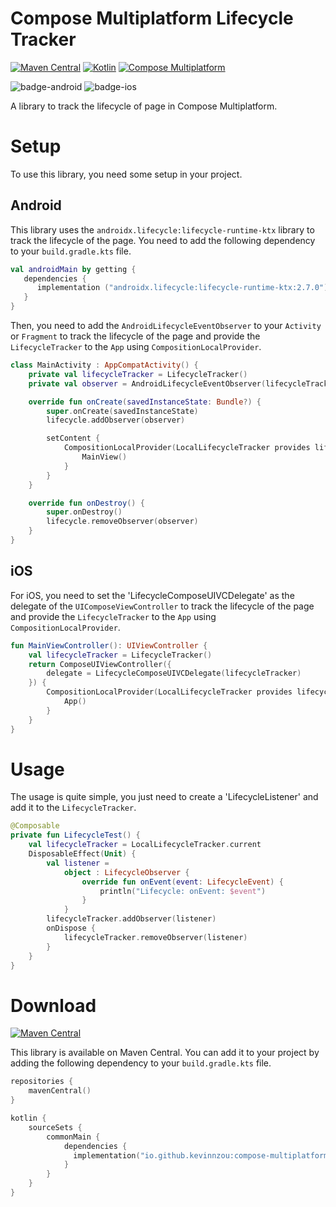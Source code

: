 # Compose Multiplatform Lifecycle Tracker

[![Maven Central](https://img.shields.io/maven-central/v/io.github.kevinnzou/compose-multiplatform-lifecycle-tracker.svg)](https://search.maven.org/artifact/io.github.kevinnzou/compose-multiplatform-lifecycle-tracker)
[![Kotlin](https://img.shields.io/badge/kotlin-v1.9.21-blue.svg?logo=kotlin)](http://kotlinlang.org)
[![Compose Multiplatform](https://img.shields.io/badge/Compose%20Multiplatform-v1.5.11-blue)](https://github.com/JetBrains/compose-multiplatform)

![badge-android](http://img.shields.io/badge/platform-android-6EDB8D.svg?style=flat)
![badge-ios](http://img.shields.io/badge/platform-ios-CDCDCD.svg?style=flat)

A library to track the lifecycle of page in Compose Multiplatform.

# Setup
To use this library, you need some setup in your project.

## Android 
This library uses the `androidx.lifecycle:lifecycle-runtime-ktx` library to track the lifecycle of the page. You need to add the following dependency to your `build.gradle.kts` file.
```kotlin
val androidMain by getting {
   dependencies {
      implementation ("androidx.lifecycle:lifecycle-runtime-ktx:2.7.0")
   }
}
```

Then, you need to add the `AndroidLifecycleEventObserver` to your `Activity` or `Fragment` to track the lifecycle of the page 
and provide the `LifecycleTracker` to the `App` using `CompositionLocalProvider`.
```kotlin
class MainActivity : AppCompatActivity() {
    private val lifecycleTracker = LifecycleTracker()
    private val observer = AndroidLifecycleEventObserver(lifecycleTracker)

    override fun onCreate(savedInstanceState: Bundle?) {
        super.onCreate(savedInstanceState)
        lifecycle.addObserver(observer)

        setContent {
            CompositionLocalProvider(LocalLifecycleTracker provides lifecycleTracker) {
                MainView()
            }
        }
    }

    override fun onDestroy() {
        super.onDestroy()
        lifecycle.removeObserver(observer)
    }
}
```

## iOS
For iOS, you need to set the 'LifecycleComposeUIVCDelegate' as the delegate of the `UIComposeViewController` to track the lifecycle of the page 
and provide the `LifecycleTracker` to the `App` using `CompositionLocalProvider`.
```kotlin
fun MainViewController(): UIViewController {
    val lifecycleTracker = LifecycleTracker()
    return ComposeUIViewController({
        delegate = LifecycleComposeUIVCDelegate(lifecycleTracker)
    }) {
        CompositionLocalProvider(LocalLifecycleTracker provides lifecycleTracker) {
            App()
        }
    }
}
```

# Usage
The usage is quite simple, you just need to create a 'LifecycleListener' and add it to the `LifecycleTracker`. 
```kotlin
@Composable
private fun LifecycleTest() {
    val lifecycleTracker = LocalLifecycleTracker.current
    DisposableEffect(Unit) {
        val listener =
            object : LifecycleObserver {
                override fun onEvent(event: LifecycleEvent) {
                    println("Lifecycle: onEvent: $event")
                }
            }
        lifecycleTracker.addObserver(listener)
        onDispose {
            lifecycleTracker.removeObserver(listener)
        }
    }
}
```

# Download
[![Maven Central](https://img.shields.io/maven-central/v/io.github.kevinnzou/compose-multiplatform-lifecycle-tracker.svg)](https://search.maven.org/artifact/io.github.kevinnzou/compose-multiplatform-lifecycle-tracker)

This library is available on Maven Central. You can add it to your project by adding the following dependency to your `build.gradle.kts` file.

```kotlin
repositories {
    mavenCentral()
}

kotlin {
    sourceSets {
        commonMain {
            dependencies {
              implementation("io.github.kevinnzou:compose-multiplatform-lifecycle-tracker:0.0.2")
            }
        }
    }
}
```